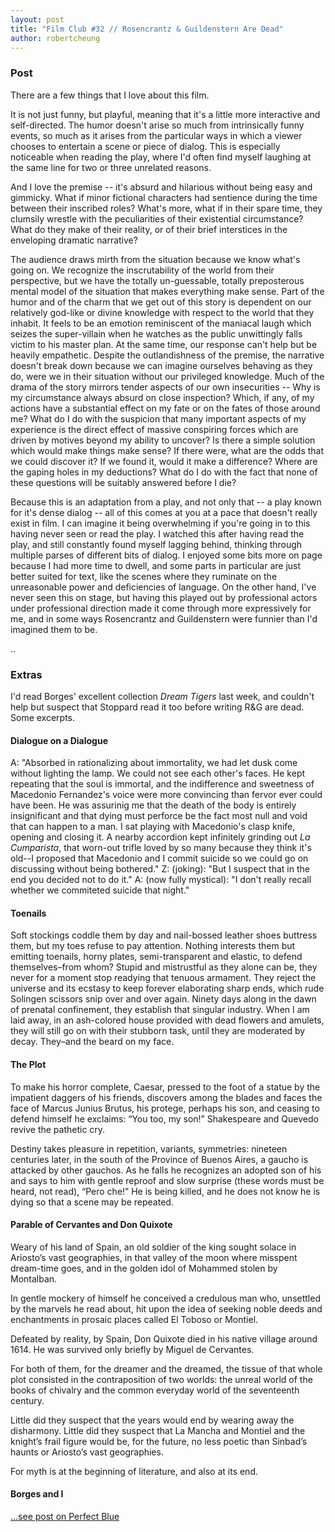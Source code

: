 ```yaml
---
layout: post
title: "Film Club #32 // Rosencrantz & Guildenstern Are Dead"
author: robertcheung
---
```


### Post

There are a few things that I love about this film.

It is not just funny, but playful, meaning that it's a little more interactive and self-directed. The humor doesn't arise so much from intrinsically funny events, so much as it arises from the particular ways in which a viewer chooses to entertain a scene or piece of dialog. This is especially noticeable when reading the play, where I'd often find myself laughing at the same line for two or three unrelated reasons.

And I love the premise -- it's absurd and hilarious without being easy and gimmicky. What if minor fictional characters had sentience during the time between their inscribed roles? What's more, what if in their spare time, they clumsily wrestle with the peculiarities of their existential circumstance? What do they make of their reality, or of their brief interstices in the enveloping dramatic narrative?

The audience draws mirth from the situation because we know what's going on. We recognize the inscrutability of the world from their perspective, but we have the totally un-guessable, totally preposterous mental model of the situation that makes everything make sense. Part of the humor and of the charm that we get out of this story is dependent on our relatively god-like or divine knowledge with respect to the world that they inhabit. It feels to be an emotion reminiscent of the maniacal laugh which seizes the super-villain when he watches as the public unwittingly falls victim to his master plan. At the same time, our response can't help but be heavily empathetic. Despite the outlandishness of the premise, the narrative doesn't break down because we can imagine ourselves behaving as they do, were we in their situation without our privileged knowledge. Much of the drama of the story mirrors tender aspects of our own insecurities -- Why is my circumstance always absurd on close inspection? Which, if any, of my actions have a substantial effect on my fate or on the fates of those around me? What do I do with the suspicion that many important aspects of my experience is the direct effect of massive conspiring forces which are driven by motives beyond my ability to uncover? Is there a simple solution which would make things make sense? If there were, what are the odds that we could discover it? If we found it, would it make a difference? Where are the gaping holes in my deductions? What do I do with the fact that none of these questions will be suitably answered before I die?

Because this is an adaptation from a play, and not only that -- a play known for it's dense dialog -- all of this comes at you at a pace that doesn't really exist in film. I can imagine it being overwhelming if you're going in to this having never seen or read the play. I watched this after having read the play, and still constantly found myself lagging behind, thinking through multiple parses of different bits of dialog. I enjoyed some bits more on page because I had more time to dwell, and some parts in particular are just better suited for text, like the scenes where they ruminate on the unreasonable power and deficiencies of language. On the other hand, I've never seen this on stage, but having this played out by professional actors under professional direction made it come through more expressively for me, and in some ways Rosencrantz and Guildenstern were funnier than I'd imagined them to be.

..

### Extras

I'd read Borges' excellent collection _Dream Tigers_ last week, and couldn't help but suspect that Stoppard read it too before writing R&G are dead. Some excerpts.

#### Dialogue on a Dialogue

A: "Absorbed in rationalizing about immortality, we had let dusk come without lighting the lamp. We could not see each other's faces. He kept repeating that the soul is immortal, and the indifference and sweetness of Macedonio Fernandez's voice were more convincing than fervor ever could have been. He was assurinig me that the death of the body is entirely insignificant and that dying must perforce be the fact most null and void that can happen to a man. I sat playing with Macedonio's clasp knife, opening and closing it. A nearby accordion kept infinitely grinding out _La Cumparista_, that worn-out trifle loved by so many because they think it's old--I proposed that Macedonio and I commit suicide so we could go on discussing without being bothered."
Z: (joking): "But I suspect that in the end you decided not to do it."
A: (now fully mystical): "I don't really recall whether we commiteted suicide that night."

#### Toenails

Soft stockings coddle them by day and nail-bossed leather shoes buttress them, but my toes refuse to pay attention. Nothing interests them but emitting toenails, horny plates, semi-transparent and elastic, to defend themselves–from whom? Stupid and mistrustful as they alone can be, they never for a moment stop readying that tenuous armament. They reject the universe and its ecstasy to keep forever elaborating sharp ends, which rude Solingen scissors snip over and over again. Ninety days along in the dawn of prenatal confinement, they establish that singular industry. When I am laid away, in an ash-colored house provided with dead flowers and amulets, they will still go on with their stubborn task, until they are moderated by decay. They–and the beard on my face.

#### The Plot

To make his horror complete, Caesar, pressed to the foot of a statue by the impatient daggers of his friends, discovers among the blades and faces the face of Marcus Junius Brutus, his protege, perhaps his son, and ceasing to defend himself he exclaims: “You too, my son!” Shakespeare and Quevedo revive the pathetic cry.

Destiny takes pleasure in repetition, variants, symmetries: nineteen centuries later, in the south of the Province of Buenos Aires, a gaucho is attacked by other gauchos. As he falls he recognizes an adopted son of his and says to him with gentle reproof and slow surprise (these words must be heard, not read), “Pero che!” He is being killed, and he does not know he is dying so that a scene may be repeated.

#### Parable of Cervantes and Don Quixote

Weary of his land of Spain, an old soldier of the king sought solace in Ariosto’s vast geographies, in that valley of the moon where misspent dream-time goes, and in the golden idol of Mohammed stolen by Montalban.

In gentle mockery of himself he conceived a credulous man who, unsettled by the marvels he read about, hit upon the idea of seeking noble deeds and enchantments in prosaic places called El Toboso or Montiel.

Defeated by reality, by Spain, Don Quixote died in his native village around 1614. He was survived only briefly by Miguel de Cervantes.

For both of them, for the dreamer and the dreamed, the tissue of that whole plot consisted in the contraposition of two worlds: the unreal world of the books of chivalry and the common everyday world of the seventeenth century.

Little did they suspect that the years would end by wearing away the disharmony. Little did they suspect that La Mancha and Montiel and the knight’s frail figure would be, for the future, no less poetic than Sinbad’s haunts or Ariosto’s vast geographies.

For myth is at the beginning of literature, and also at its end.

#### Borges and I

[...see post on Perfect Blue](https://oaklandfilmclub.com/posts/film-club-15-perfect-blue/)
